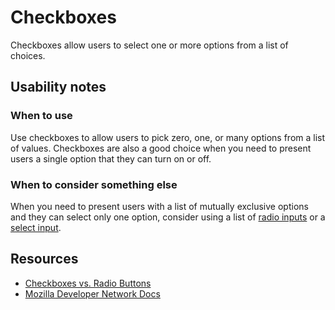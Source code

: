 # Checkboxes
Checkboxes allow users to select one or more options from a list of choices.

## Usability notes

### When to use
Use checkboxes to allow users to pick zero, one, or many options from a list of values. Checkboxes are also a good choice when you need to present users a single option that they can turn on or off.

### When to consider something else
When you need to present users with a list of mutually exclusive options and they can select only one option, consider using a list of [radio inputs](radio-inputs.html) or a [select input](select-input.html).

## Resources
- [Checkboxes vs. Radio Buttons](https://www.nngroup.com/articles/checkboxes-vs-radio-buttons/)
- [Mozilla Developer Network Docs](https://developer.mozilla.org/en-US/docs/Web/HTML/Element/input/checkbox)
